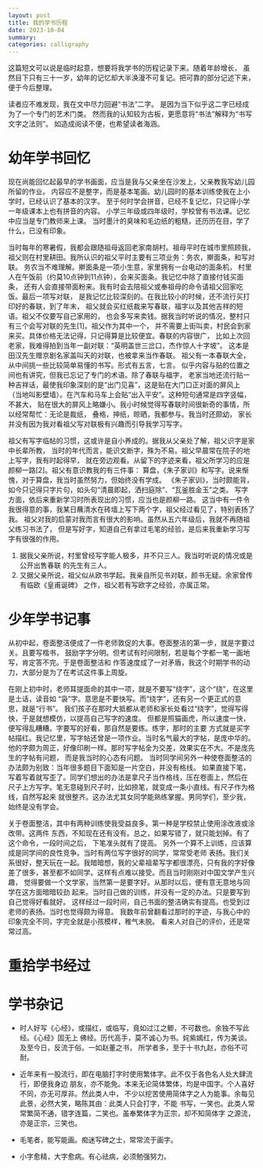 ```yaml
---
layout: post
title: 我的学书历程
date: 2023-10-04
summary:
categories: calligraphy
---
```


这篇短文可以说是临时起意，想要将我学书的历程记录下来。随着年龄增长，
虽然目下只有三十一岁，幼年的记忆却大半涣漫不可复记。把可靠的部分记述下来，便于今后整理。

读者应不难发现，我在文中尽力回避“书法”二字。
是因为当下似乎这二字已经成为了一个专门的艺术门类。
然而我的认知较为古板，更愿意将“书法”解释为“书写文字之法则”。
如造成阅读不便，也希望读者海涵。

# 幼年学书回忆

现在尚能回忆起最早的学书画面，应当是我与父亲坐在沙发上，父亲教我写幼儿园所留的作业。
内容应不是整字，而是基本笔画。幼儿园时的基本训练使我在上小学时，已经认识了基本的汉字。
至于何时学会拼音，已经不复记忆，只记得小学一年级课本上也有拼音的内容。
小学三年级或四年级时，学校曾有书法课。记忆中应当是专门教师来上课。
当时墨汁的臭味和毛边纸的粗糙，还历历在目，学了什么，已没有印象。

当时每年的寒暑假，我都会跟随祖母返回老家南胡村。祖母平时在城市里照顾我，
祖父则在村里耕田。我所认识的祖父平时主要有三项业务：务农，擀面条，和写对联。
务农当不难理解。擀面条是一项小生意，家里拥有一台电动的面条机，
村里人在午饭前（约莫10点钟到11点钟），会来买面条。我记忆中除了直接付钱买面条，
还有人会直接带面粉来。我有时会去陪祖父或奉祖母的命令请祖父回家吃饭。最后一项写对联，
是我记忆比较深刻的。在我比较小的时候，还不流行买打印好的春联，到了年末，
祖父就会买红纸裁来写春联，福字以及其他吉祥的短语。祖父不仅要写自己家用的，
也会多写来卖钱。据我当时听说的情况，整村只有三个会写对联的先生[1]。祖父作为其中一个，
并不需要上街叫卖，村民会到家来买。具体价格无法记得，只记得算是比较便宜。春联的内容很广，
比如上次回老家，我难得拍到当年一副对联：“英明盖世三岔口，杰作惊人十字坡”。
这本是田汉先生赠京剧名家盖叫天的对联，也被拿来当作春联。
祖父有一本春联大全，从中间挑一些比较简单易懂的书写。形式有五言，七言。
似乎内容与贴的位置之间也有讲究，但我已忘记了专门的术语。除了春联与福字，
老家当地还流行贴一种吉祥话，最使我印象深刻的是“出门见喜”，这是贴在大门口正对面的屏风上
（当地叫影壁墙）。在汽车和马车上会贴“出入平安”。这种短句通常是四字竖幅，不甚大，
贴在很大的屏风上略嫌小。我小时候觉得写春联时间很新奇的事情，所以经常帮忙：无论是裁纸，
叠格，抻纸，晾晒，我都参与。我当时还颇幼，
家长并没有因为我对看祖父写对联极有兴趣而引导我学习写字。

祖父有写字临帖的习惯，这或许是自小养成的。据我从父亲处了解，祖父识字是家中长辈所教，
当时的年代而言，能识文断字，殊为不易。祖父早晨常在院子的地上写字，我有时起得早，
就在旁边观看。从留下的字迹来看，祖父所学习的应是颜柳一路[2]。祖父有意识教我的有三件事：
算盘，《朱子家训》和写字。说来惭愧，对于算盘，我当时虽然努力，但始终没有学成。
《朱子家训》，当时颇能背，如今只记得只字片句，如头句“清晨即起，洒扫庭除”、“瓦釜胜金玉”之类。
写字方面，依后来重新学习时所表现出的习惯，应当也是颜柳一路。
这当中有一件令我很得意的事，我某日蘸清水在砖墙上写下两个字，祖父经过看见了，特别表扬了我。
祖父对我的启蒙对我而言有很大的影响。虽然从五六年级后，我就不再随祖父练习书法了，
但是写好字，知道自己有拿过毛笔的经验，是后来我重新学习写字有很强的作用。

1. 据我父亲所说，村里曾经写字能人极多，并不只三人。我当时听说的情况或是公开出售春联
的先生有三人。
2. 又据父亲所说，祖父似从欧书学起。我亲自所见书对联，颜书无疑。余家曾传有临欧《皇甫诞碑》
之作，祖父若有写欧字之经验，亦属正常。

# 少年学书记事

从初中起，卷面整洁便成了一件老师敦促的大事。卷面整洁的第一步，就是字要过关。且要写楷书，
鼓励字字分明。但考试有时间限制，若是每个字都一笔一画地写，肯定答不完。于是卷面整洁和
作答速度成了一对矛盾，我这个时期学书的动力，大部分是为了在考试这件事上周旋。

在刚上初中时，老师耳提面命的其中一项，就是不要写“绕字”，这个“绕”，在这里是土话，读音如
“袅”字。意思是不要快写。而“绕字”，还有另一个更正式的意思，就是“行书”。
我们孩子在那时大抵都从老师和家长处看过“绕字”，觉得写得快，于是就想模仿，以提高自己写字的速度。
但都是照猫画虎，所以速度一快，便写得乱糟糟。字要写的好看，那自然是要练。练字，那时的主要
方式就是买字帖描红。我记忆里，写字帖还曾是一项作业。当时名气最大的字帖，是庞中华的。
他的字颇为周正，好像印刷一样。那时写字帖全为交差，效果实在不大。不是庞先生的字帖有问题，
而是我当时的心态有问题。
当时同学间另外一种使卷面整洁的办法颇为别致：当年很多题目下面知是一片空白，并没有格线。
如果直接下笔，写着写着就写歪了。同学们想出的办法是拿尺子当作格线，压在卷面上，然后在
尺子上方写字。笔无意碰到尺子时，比如捺笔，就变成一条小直线。有尺子作为格线，自然写起来
就很整齐。这办法尤其女同学能熟练掌握。男同学们，至少我，始终是没有学会。

关于卷面整洁，其中有两种训练使我受益良多。第一种是学校禁止使用涂改液或涂改带。这两件
东西，不知现在还有没有。总之，如果写错了，就只能划掉。有了这个命令，一段时间之后，
下笔准头就有了提高。
另外一个算不上训练，应该算成是同学间的良性竞争。当时有两位写字很好的同学，常常受老师
表扬。我们关系很好，整天玩在一起。我暗暗想，我的父辈祖辈写字都很漂亮，只有我的字好像
差了很多，甚至都不如同学。这样有点难以接受。而且当时刚刚对中国文学产生兴趣，
觉得要做一个文学家，当然第一是要字好。从那时以后，便有意无意地与同学在这方面暗暗较劲
起来。当时自己做的训练，并没有一定的办法。只是要写到自己觉得好看就好。
这样经过一段时间，自己书面的整洁确实有提高。也受到过老师的表扬。当时也觉得颇为得意。
我数年前曾翻看过那时的字迹，与我心中的印象完全不同，字完全就是小孩模样，稚气未脱。
看来人对自己的评价，还是常常过高。

# 重拾学书经过

# 学书杂记

- 时人好写《心经》，或描红，或临写，竟如过江之鲫，不可数也。余独不写此经。《心经》固无上
佛经。历代高手，莫不诚心为书。姹紫嫣红，传为美谈。及至今日，反流于俗。一如赵董之书，
所学者多，至于十书九赵，亦俗不可耐。

- 近年来有一股流行，即在电脑打字时使用繁体字。此不仅于各色名人处大肆流行，即便我身边
朋友，亦不能免。本来无论简体繁体，均是中国字。个人喜好不同，亦无可厚非。然此类人中，
不少以挖苦使用简体字之人为能事。余每见此景，必然大笑，略陈其由：此类人只会打字，不能
书写，一笑也。此类人常常繁简不通，错字连篇，二笑也。虽奉繁体字为正宗，却不知简体字
之源流，亦是正宗，三笑也。

- 毛笔者，能写能画。痴迷写碑之士，常常流于画字。

- 小字愈精，大字愈病。有心祛病，必须勉强努力。
